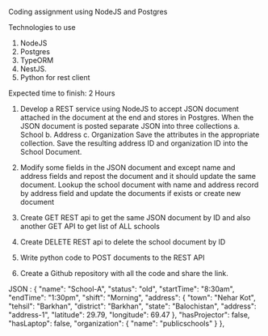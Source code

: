 Coding assignment using NodeJS and Postgres

Technologies to use 
1.	NodeJS 
2.	Postgres
3.	TypeORM 
4.	NestJS. 
5.	Python for rest client 

Expected time to finish: 2 Hours

1.	Develop a REST service using NodeJS to accept JSON document attached in the document at the end and stores in Postgres. When the JSON document is posted separate JSON into three collections 
a.	School
b.	Address
c.	Organization
           Save the attributes in the appropriate collection. Save the resulting address ID and organization ID into the School Document. 
 
2.	Modify some fields in the JSON document and except name and address fields and repost the document and it should update the same document. Lookup the school document with name and address record by address field and update the documents if exists or create new document 
3.	Create GET REST api to get the same JSON document by ID and also another GET API to get list of ALL schools 
4.	Create DELETE REST api to delete the school document by ID 
5.	Write python code to POST documents to the REST API 
6.	Create a Github repository with all the code and  share the link.



JSON : {
       "name": "School-A",
       "status": "old",
       "startTime": "8:30am",
       "endTime": "1:30pm",
       "shift": "Morning",
       "address": {
           "town": "Nehar Kot",
           "tehsil": "Barkhan",
           "district": "Barkhan",
           "state": "Balochistan",
           "address": "address-1",
           "latitude": 29.79,
           "longitude": 69.47
       },
       "hasProjector": false,
       "hasLaptop": false,
       "organization": {
           "name": "publicschools"
       }
   },
